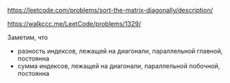 https://leetcode.com/problems/sort-the-matrix-diagonally/description/

https://walkccc.me/LeetCode/problems/1329/

Заметим, что 
* разность индексов, лежащей на диагонали, параллельной главной, постоянна
* сумма индексов, лежащей на диагонали, параллельной побочной, постоянна
